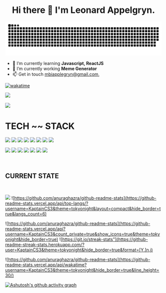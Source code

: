 <h1 style = "text-align: center;"> Hi there 👋 I'm Leonard Appelgryn.</h1>

![github contribution grid snake animation](https://raw.githubusercontent.com/KaptainCS3/platane/output/github-contribution-grid-snake.svg#gh-light-mode-only)

- 🌱 I’m currently learning **Javascript, ReactJS**
- 🔭 I’m currently working **Meme Generator**
- 📫 Get in touch mbiapplegryn@gmail.com, 


[![wakatime](https://wakatime.com/badge/user/fe1b1813-7f16-4123-9eaf-33ae3ce68d18.svg)](https://wakatime.com/@fe1b1813-7f16-4123-9eaf-33ae3ce68d18)

![](https://komarev.com/ghpvc/?username=KaptainCS3&style=for-the-badge)

![](https://hits.seeyoufarm.com/api/count/incr/badge.svg?url=https%3A%2F%2Fgithub.com%2F{KaptainCS3}1212%2Fhit-counter)
<!-- ![](https://github-profile-trophy.vercel.app/?username=KaptainCS3) -->
# TECH ~~ STACK




![](https://img.shields.io/badge/HTML5-E34F26?style=for-the-badge&logo=html5&logoColor=white)
![](https://img.shields.io/badge/CSS3-1572B6?style=for-the-badge&logo=css3&logoColor=white)
![](https://img.shields.io/badge/JavaScript-323330?style=for-the-badge&logo=javascript&logoColor=F7DF1E)
![](https://img.shields.io/badge/jQuery-0769AD?style=for-the-badge&logo=jquery&logoColor=white)
![](https://img.shields.io/badge/React-20232A?style=for-the-badge&logo=react&logoColor=61DAFB)
![](https://img.shields.io/badge/Sass-CC6699?style=for-the-badge&logo=sass&logoColor=white)
![](https://img.shields.io/badge/MySQL-005C84?style=for-the-badge&logo=mysql&logoColor=white)
![](https://img.shields.io/badge/GitHub%20Pages-222222?style=for-the-badge&logo=GitHub%20Pages&logoColor=white)

![](https://img.shields.io/badge/GIT-E44C30?style=for-the-badge&logo=git&logoColor=white)
![](https://img.shields.io/badge/GitHub-100000?style=for-the-badge&logo=github&logoColor=white)
![](https://img.shields.io/badge/Adobe%20XD-470137?style=for-the-badge&logo=Adobe%20XD&logoColor=#FF61F6)
![](https://img.shields.io/badge/C-00599C?style=for-the-badge&logo=c&logoColor=white)
![](https://img.shields.io/badge/C%2B%2B-00599C?style=for-the-badge&logo=c%2B%2B&logoColor=white)
![](https://img.shields.io/badge/Font_Awesome-339AF0?style=for-the-badge&logo=fontawesome&logoColor=white)
![](https://img.shields.io/badge/Markdown-000000?style=for-the-badge&logo=markdown&logoColor=white)

<br/>

 ## CURRENT STATE

<br/>

![](https://github-profile-summary-cards.vercel.app/api/cards/profile-details?username=KaptainCS3&theme=tokyonight)
![https://github.com/anuraghazra/github-readme-stats](https://github-readme-stats.vercel.app/api/top-langs/?username=KaptainCS3&theme=tokyonight&layout=compact&hide_border=true&langs_count=6)

![https://github.com/anuraghazra/github-readme-stats](https://github-readme-stats.vercel.app/api?username=KaptainCS3&count_private=true&show_icons=true&theme=tokyonight&hide_border=true)
![https://git.io/streak-stats"](https://github-readme-streak-stats.herokuapp.com/?user=KaptainCS3&theme=tokyonight&hide_border=true&format=[Y.]n.j)

![https://github.com/anuraghazra/github-readme-stats](https://github-readme-stats.vercel.app/api/wakatime?username=KaptainCS3&theme=tokyonight&hide_border=true&line_height=30/)


[![Ashutosh's github activity graph](https://activity-graph.herokuapp.com/graph?username=KaptainCS3&theme=react-dark)](https://github.com/ashutosh00710/github-readme-activity-graph)
